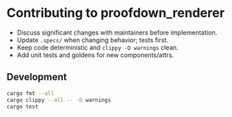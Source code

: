 # Contributing to proofdown_renderer

- Discuss significant changes with maintainers before implementation.
- Update `.specs/` when changing behavior; tests first.
- Keep code deterministic and `clippy -D warnings` clean.
- Add unit tests and goldens for new components/attrs.

## Development

```bash
cargo fmt --all
cargo clippy --all -- -D warnings
cargo test
```
